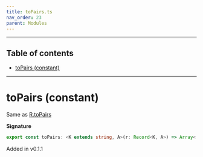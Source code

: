 ```yaml
---
title: toPairs.ts
nav_order: 23
parent: Modules
---
```


---

<h2 class="text-delta">Table of contents</h2>

- [toPairs (constant)](#topairs-constant)

---

# toPairs (constant)

Same as [R.toPairs](https://ramdajs.com/docs/#toPairs)

**Signature**

```ts
export const toPairs: <K extends string, A>(r: Record<K, A>) => Array<[K, A]> = ...
```

Added in v0.1.1
